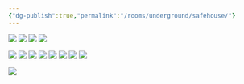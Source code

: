 ```yaml
---
{"dg-publish":true,"permalink":"/rooms/underground/safehouse/"}
---
```


![](https://i.imgur.com/5hWPTZo.jpeg)
![](https://i.imgur.com/OgxJ6iC.png)
![](https://i.imgur.com/8kFWii4.png)
![](https://i.imgur.com/21PnY6e.png)


![](https://i.imgur.com/oeQ3WNG.png)
![](https://i.imgur.com/UD8Mzca.jpeg)
![](https://i.imgur.com/A8CuXuJ.png)
![](https://i.imgur.com/0Y2IpE0.png)
![](https://i.imgur.com/slFpSp8.jpeg)
![](https://i.imgur.com/LClydix.jpeg)
![](https://i.imgur.com/jkbbHNo.jpeg)
![](https://i.imgur.com/jkbbHNo.jpeg)

![](https://i.imgur.com/TFKDGGm.jpeg)
